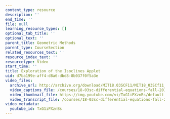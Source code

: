 ```yaml
---
content_type: resource
description: ''
end_time: ''
file: null
learning_resource_types: []
optional_tab_title: ''
optional_text: ''
parent_title: Geometric Methods
parent_type: CourseSection
related_resources_text: ''
resource_index_text: ''
resourcetype: Video
start_time: ''
title: Exploration of the Isoclines Applet
uid: d7ba199e-aff4-d8a6-dbd8-8b037f0f5a3e
video_files:
  archive_url: http://archive.org/download/MIT18.03SCF11/MIT18_03SCf11_app2.mp4
  video_captions_file: /courses/18-03sc-differential-equations-fall-2011/177dee440e955156b028e92375926d63_TxG1iPXznBs.vtt
  video_thumbnail_file: https://img.youtube.com/vi/TxG1iPXznBs/default.jpg
  video_transcript_file: /courses/18-03sc-differential-equations-fall-2011/e1813a843062514451e5efa4159de93c_TxG1iPXznBs.pdf
video_metadata:
  youtube_id: TxG1iPXznBs
---
```

